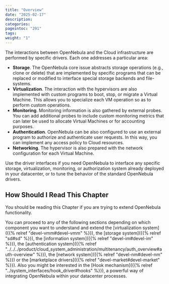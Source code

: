 ```yaml
---
title: "Overview"
date: "2025-02-17"
description:
categories:
pageintoc: "291"
tags:
weight: "1"
---
```


<a id="intro-integration"></a>

<!--# Overview -->

The interactions between OpenNebula and the Cloud infrastructure are performed by specific drivers. Each one addresses a particular area:

- **Storage**. The OpenNebula core issue abstracts storage operations (e.g., clone or delete) that are implemented by specific programs that can be replaced or modified to interface special storage backends and file-systems.
- **Virtualization**. The interaction with the hypervisors are also implemented with custom programs to boot, stop, or migrate a Virtual Machine. This allows you to specialize each VM operation so as to perform custom operations.
- **Monitoring**. Monitoring information is also gathered by external probes. You can add additional probes to include custom monitoring metrics that can later be used to allocate Virtual Machines or for accounting purposes.
- **Authentication**. OpenNebula can be also configured to use an external program to authorize and authenticate user requests. In this way, you can implement any access policy to Cloud resources.
- **Networking**. The hypervisor is also prepared with the network configuration for each Virtual Machine.

Use the driver interfaces if you need OpenNebula to interface any specific storage, virtualization, monitoring, or authorization system already deployed in your datacenter, or to tune the behavior of the standard OpenNebula drivers.

## How Should I Read This Chapter

You should be reading this Chapter if you are trying to extend OpenNebula functionality.

You can proceed to any of the following sections depending on which component you want to understand and extend the [virtualization system]({{% relref "devel-vmm#devel-vmm" %}}), the [storage system]({{% relref "sd#sd" %}}), the [information system]({{% relref "devel-im#devel-im" %}}), the [authentication system]({{% relref "../../../product/cloud_system_administration/multitenancy/auth_overview#auth-overview" %}}), the [network system]({{% relref "devel-nm#devel-nm" %}}) or the [marketplace drivers]({{% relref "devel-market#devel-market" %}}). Also you might be interested in the [Hook mechanism]({{% relref "../system_interfaces/hook_driver#hooks" %}}), a powerful way of integrating OpenNebula within your datacenter processes.
